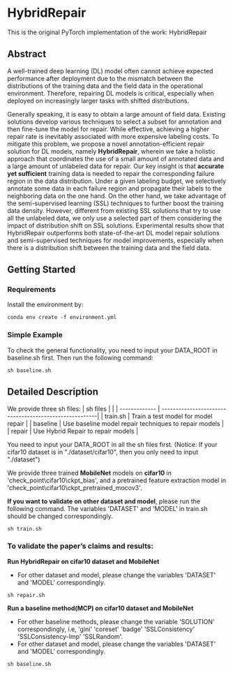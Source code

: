 # HybridRepair

This is the original PyTorch implementation of the work: HybridRepair

## Abstract

A well-trained deep learning (DL) model often cannot achieve expected performance after deployment due to the mismatch between the distributions of the training data and the field data in the operational environment. Therefore, repairing DL models is critical, especially when deployed on increasingly larger tasks with shifted distributions. 

Generally speaking, it is easy to obtain a large amount of field data. Existing solutions develop various techniques to select a subset for annotation and then fine-tune the model for repair. While effective, achieving a higher repair rate is inevitably associated with more expensive labeling costs. To mitigate this problem, we propose a novel annotation-efficient repair solution for DL models, namely **HybridRepair**, wherein we take a holistic approach that coordinates the use of a small amount of annotated data and a large amount of unlabeled data for repair. Our key insight is that **accurate yet sufficient** training data is needed to repair the corresponding failure region in the data distribution. Under a given labeling budget, we selectively annotate some data in each failure region and propagate their labels to the neighboring data on the one hand. On the other hand, we take advantage of the semi-supervised learning (SSL) techniques to further boost the training data density. However, different from existing SSL solutions that try to use all the unlabeled data, we only use a selected part of them considering the impact of distribution shift on SSL solutions. 
Experimental results show that HybridRepair outperforms both state-of-the-art DL model repair solutions and semi-supervised techniques for model improvements, especially when there is a distribution shift between the training data and the field data. 

## Getting Started
### Requirements

Install the environment by:
```
conda env create -f environment.yml
```
### Simple Example

To check the general functionality, you need to input your DATA_ROOT in baseline.sh first. Then run the following command:
```
sh baseline.sh
```

## Detailed Description
We provide three sh files:
| sh files      |                                                        |
| ------------- | -------------------------------------------------------| 
| train.sh      | Train a test model for model repair                    |
| baseline      | Use baseline model repair techniques to repair models   | 
| repair        | Use Hybrid Repair to repair models                      |
 
You need to input your DATA_ROOT in all the sh files first. (Notice: If your cifar10 dataset is in "./dataset/cifar10", then you only need to input "./dataset") 

We provide three trained **MobileNet** models on **cifar10** in 'check_point\cifar10\ckpt_bias', and a pretrained feature extraction model in 'check_point\cifar10\ckpt_pretrained_mocov3'. 

**If you want to validate on other dataset and model**, please run the following command. The variables 'DATASET' and 'MODEL' in train.sh should be changed correspondingly. 
```
sh train.sh
```
### To validate the paper’s claims and results: 

**Run HybridRepair on cifar10 dataset and MobileNet**
- For other dataset and model, please change the variables 'DATASET' and 'MODEL' correspondingly. 
```
sh repair.sh
```
**Run a baseline method(MCP) on cifar10 dataset and MobileNet**
- For other baseline methods, please change the variable 'SOLUTION' correspondingly, i.e, 'gini' 'coreset' 'badge' 'SSLConsistency' 'SSLConsistency-Imp' 'SSLRandom'. 
- For other dataset and model, please change the variables 'DATASET' and 'MODEL' correspondingly. 
```
sh baseline.sh
```
